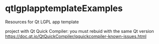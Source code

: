 # qtlgplapptemplateExamples
Resources for Qt LGPL app template

project with Qt Quick Compiler: you must rebuid with the same Qt version
https://doc.qt.io/QtQuickCompiler/qquickcompiler-known-issues.html
